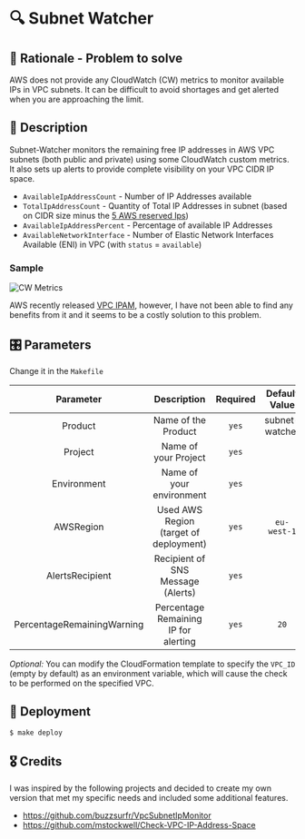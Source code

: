 # 🔍 Subnet Watcher

## 🧠 Rationale - Problem to solve

AWS does not provide any CloudWatch (CW) metrics to monitor available IPs in VPC subnets. It can be difficult to avoid shortages and get alerted when you are approaching the limit.

## 📝 Description

Subnet-Watcher monitors the remaining free IP addresses in AWS VPC subnets (both public and private) using some CloudWatch custom metrics. It also sets up alerts to provide complete visibility on your VPC CIDR IP space.

- `AvailableIpAddressCount` - Number of IP Addresses available
- `TotalIpAddressCount` - Quantity of Total IP Addresses in subnet (based on CIDR size minus the [5 AWS reserved Ips](https://docs.aws.amazon.com/vpc/latest/userguide/configure-subnets.html))
- `AvailableIpAddressPercent` - Percentage of available IP Addresses
- `AvailableNetworkInterface` - Number of Elastic Network Interfaces Available (ENI) in VPC (with `status` = `available`)

### Sample

![CW Metrics](https://user-images.githubusercontent.com/20846187/214828070-edde41d9-e903-418d-8665-1c1f71856b26.png)

AWS recently released [VPC IPAM](https://docs.aws.amazon.com/vpc/latest/ipam/what-it-is-ipam.html), however, I have not been able to find any benefits from it and it seems to be a costly solution to this problem.

## 🎛 Parameters

Change it in the `Makefile`

|         Parameter          |              Description               | Required | Default Value  |
| :------------------------: | :------------------------------------: | :------: | :------------: |
|          Product           |          Name of the Product           |  `yes`   | subnet-watcher |
|          Project           |          Name of your Project          |  `yes`   |                |
|        Environment         |        Name of your environment        |  `yes`   |                |
|         AWSRegion          | Used AWS Region (target of deployment) |  `yes`   |  `eu-west-1`   |
|      AlertsRecipient       |   Recipient of SNS Message (Alerts)    |  `yes`   |                |
| PercentageRemainingWarning |  Percentage Remaining IP for alerting  |  `yes`   |      `20`      |

_Optional:_ You can modify the CloudFormation template to specify the `VPC_ID` (empty by default) as an environment variable, which will cause the check to be performed on the specified VPC.

## 🚀 Deployment

    $ make deploy

## 🎖️ Credits

I was inspired by the following projects and decided to create my own version that met my specific needs and included some additional features.

- https://github.com/buzzsurfr/VpcSubnetIpMonitor
- https://github.com/mstockwell/Check-VPC-IP-Address-Space
